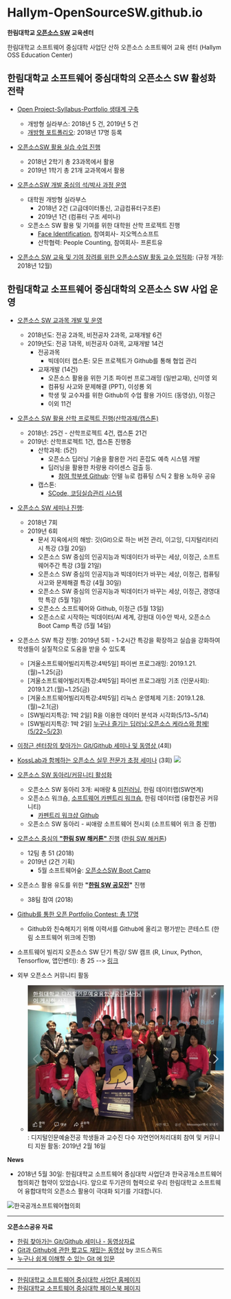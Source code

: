 # Hallym-OpenSourceSW.github.io
**한림대학교 [오픈소스 SW](https://github.com/Hallym-OpenSourceSW/Hallym-OpenSourceSW.github.io/blob/master/Sub_menu/WhatisOSS.md) 교육센터**

한림대학교 소프트웨어 중심대학 사업단 산하 오픈소스 소프트웨어 교육 센터 (Hallym OSS Education Center)

## 한림대학교 소프트웨어 중심대학의 오픈소스 SW 활성화 전략
  - [Open Project-Syllabus-Portfolio 생태계 구축](https://github.com/Hallym-OpenSourceSW/Hallym-OpenSourceSW.github.io/blob/master/Sub_menu/open_psp.md)
     - 개방형 실라부스: 2018년 5 건, 2019년 5 건
     - [개방형 포트폴리오](https://github.com/Hallym-OpenSourceSW/GitResumeContest): 2018년 17명 등록
     
  - [오픈소스SW 활용 실습 수업 진행](https://github.com/Hallym-OpenSourceSW/HLSWCourses) 
     - 2018년 2학기 총 23과목에서 활용
     - 2019년 1학기 총 21개 교과목에서 활용
  - [오픈소스SW 개발 중심의 석/박사 과정 운영](https://github.com/Hallym-OpenSourceSW/Hallym-OpenSourceSW.github.io/blob/master/Sub_menu/oss_grad.md)
     - 대학원 개방형 실라부스 
        - 2018년 2건 (고급데이터통신, 고급컴퓨터구조론)
        - 2019년 1건 (컴퓨터 구조 세미나)
     - 오픈소스 SW 활용 및 기여를 위한 대학원 산학 프로젝트 진행
        - [Face Identification](https://github.com/jeonggunlee/faceid), 참여회사- 지오멕스소프트  
        - 산학협력: People Counting, 참여회사- 프론트유
     
  - [오픈소스 SW 교육 및 기여 장려를 위한 오픈소스SW 활동 교수 업적화](./Sub_menu/rule.md): (규정 개정: 2018년 12월)

## 한림대학교 소프트웨어 중심대학의 오픈소스 SW 사업 운영
  - [오픈소스 SW 교과목 개발 및 운영](https://github.com/Hallym-OpenSourceSW/Hallym-OpenSourceSW.github.io/blob/master/Sub_menu/ossClass.md)
     - 2018년도: 전공 2과목, 비전공자 2과목, 교재개발 6건
     - 2019년도: 전공 1과목, 비전공자 0과목, 교재개발 14건
        - 전공과목
           - 빅데이터 캡스톤: 모든 프로젝트가 Github를 통해 협업 관리
        - 교재개발 (14건)
           - 오픈소스 활용을 위한 기초 파이썬 프로그래밍 (일반교재), 신미영 외
           - 컴퓨팅 사고와 문제해결 (PPT), 이성룡 외
           - 학생 및 교수자를 위한 Github의 수업 활용 가이드 (동영상), 이정근
           - 이외 11건
     
  - [오픈소스 SW 활용 산학 프로젝트 진행(산학과제/캡스톤)](https://github.com/Hallym-OpenSourceSW/Hallym-OpenSourceSW.github.io/blob/master/Sub_menu/oss-sanhak.md)
     - 2018년: 25건 - 산학프로젝트 4건, 캡스톤 21건
     - 2019년: 산학프로젝트 1건, 캡스톤 진행중
        - 산학과제: (5건)
           - 오픈소스 딥러닝 기술을 활용한 거리 혼잡도 예측 시스템 개발 
           - 딥러닝을 활용한 차량용 라이센스 검출 등.
              - [참여 학부생 Github](https://github.com/DeepLearningHB/NCS2Guide): 인텔 뉴로 컴퓨팅 스틱 2 활용 노하우 공유 
        - 캡스톤:
           - [SCode, 코딩실습관리 시스템](https://github.com/BJ-Lim/Capstone_Design)
           
  - [오픈소스 SW 세미나 진행](https://github.com/Hallym-OpenSourceSW/Hallym-OpenSourceSW.github.io/blob/master/Sub_menu/ossSeminar.md):
     - 2018년 7회
     - 2019년 6회
        - 문서 지옥에서의 해방: 깃(Git)으로 하는 버전 관리, 이고잉, 디지털리터리시 특강 (3월 20일)
        - 오픈소스 SW 중심의 인공지능과 빅데이터가 바꾸는 세상, 이정근, 소프트웨어주간 특강 (3월 21일)
        - 오픈소스 SW 중심의 인공지능과 빅데이터가 바꾸는 세상, 이정근, 컴퓨팅 사고와 문제해결 특강 (4월 30일)
        - 오픈소스 SW 중심의 인공지능과 빅데이터가 바꾸는 세상, 이정근, 경영대학 특강 (5월 1일)
        - 오픈소스 소프트웨어와 Github, 이정근 (5월 13일)
        - 오픈소스로 시작하는 빅데이터/AI 세계, 강원대 이수안 박사, 오픈소스 Boot Camp 특강 (5월 14일)

  - 오픈소스 SW 특강 진행: 2019년 5회 - 1-2시간 특강을 확장하고 실습을 강화하여 학생들이 실질적으로 도움을 받을 수 있도록 
     - [겨울소프트웨어빌리지특강:4박5일] 파이썬 프로그래밍: 2019.1.21.(월)~1.25(금)
     - [겨울소프트웨어빌리지특강:4박5일] 파이썬 프로그래밍 기초 (인문사회): 2019.1.21.(월)~1.25(금)
     - [겨울소프트웨어빌리지특강:4박5일] 리눅스 운영체제 기초: 2019.1.28.(월)~2.1(금)
     - [SW빌리지특강: 1박 2일] R을 이용한 데이터 분석과 시각화(5/13~5/14)
     - [SW빌리지특강: 1박 2일] [누구나 즐기는 딥러닝:오픈소스 케라스와 함께!(5/22~5/23)](https://github.com/jeonggunlee/OpenSourceKeras)   
     
  - [이정근 센터장의 찾아가는 Git/Github 세미나 및 동영상 ](https://github.com/Hallym-OpenSourceSW/Hallym-OpenSourceSW.github.io/blob/master/Sub_menu/gitSeminar.md) (4회)
  - [KossLab과 함께하는 오픈소스 실무 전문가 초정 세미나](https://github.com/Hallym-OpenSourceSW/Hallym-OpenSourceSW.github.io/blob/master/Sub_menu/kossLab.md) (3회) <img src="./img/kosslab_icon.PNG" width="100px" >

  - [오픈소스 SW 동아리/커뮤니티 활성화](https://github.com/Hallym-OpenSourceSW/Hallym-OpenSourceSW.github.io/blob/master/Sub_menu/oss_community.md)
     - 오픈소스 SW 동아리 3개: 씨애랑 & [미친러닝](https://github.com/jeonggunlee/MichinLearning), 한림 데이터랩(SW연계)
     - 오픈소스 워크숍, [소프트웨어 카펜트리 워크숍](https://statkclee.github.io/2018-10-27-hallym/?fbclid=IwAR0MOtAW5EAYyg0VCzGXV5njSDntFtRk65ZambRti-lwjfh28LI4aFv2WLc), 한림 데이터랩 (융합전공 커뮤니티)
         * [카펜트리 워크샵 Github](https://github.com/statkclee/2018-10-27-hallym)
     - 오픈소스 SW 동아리 - 씨애랑 소프트웨어 전시회 (소프트웨어 위크 중 진행)
  - [오픈소스 중심의 **"한림 SW 해커톤"** 진행](https://github.com/Hallym-OpenSourceSW/Hallym-OpenSourceSW.github.io/blob/master/Sub_menu/osshack.md) ([한림 SW 해커톤](https://sites.google.com/view/hlsw-hackathon/home))
     - 12팀 총 51 (2018)
     - 2019년 (2건 기획)
        - 5월 소프트웨어숲: [오픈소스SW Boot Camp](https://github.com/Hallym-OpenSourceSW/HL_Contributhon)
  - 오픈소스 활용 유도를 위한 **"[한림 SW 공모전](./Sub_menu/sw_contest.md)"** 진행
     - 38팀 참여 (2018)
  - [Github를 통한 오픈 Portfolio Contest: 총 17명 ](https://github.com/Hallym-OpenSourceSW/GitResumeContest)
     - Github와 친숙해지기 위해 이력서를 Github에 올리고 평가받는 콘테스트 (한림 소프트웨어 위크에 진행)
  - 소프트웨어 빌리지 오픈소스 SW 단기 특강/ SW 캠프 (R, Linux, Python, Tensorflow, 앱인벤터): 총 25 --> [링크](http://hlsw.hallym.ac.kr/board/course)
    
  - 외부 오픈소스 커뮤니티 활동
     - ![LangCon 2019](https://github.com/Hallym-OpenSourceSW/Hallym-OpenSourceSW.github.io/blob/master/img/langcon.JPG): 디지털인문예술전공 학생들과 교수진 다수 자연언어처리대회 참여 및 커뮤니티 지원 활동: 2019년 2월 16일
     
  
  

**News**
  - 2018년 5월 30일: 한림대학교 소프트웨어 중심대학 사업단과 한국공개소프트웨어협의회간 협약이 있었습니다. 앞으로 두기관의 협력으로 우리 한림대학교 소프트웨어 융합대학의 오픈소스 활용이 극대화 되기를 기대합니다. 

![한국공개소프트웨어협의회 ](https://github.com/Hallym-OpenSourceSW/Hallym-OpenSourceSW.github.io/blob/master/img/KakaoTalk_20180530_142512965.jpg)


* * *

**오픈소스공유 자료**
   - [한림 찾아가는 Git/Github 세미나 - 동영상자료](https://www.youtube.com/playlist?list=PLKZ28p5qq0DFioGVK9Og8VTmHmmosrb8g)
   - [Git과 Github에 관한 짧고도 재밌는 동영상](https://www.youtube.com/playlist?list=PLAHa1zfLtLiPrxoBo9a1HVmauvE2Mn3xX) by 
코드스쿼드
   - [누구나 쉽게 이해할 수 있는 Git 에 입문](https://backlog.com/git-tutorial/kr/)


*  *  *

- [한림대학교 소프트웨어 중심대학 사업단 홈페이지](http://hlsw.hallym.ac.kr/)
- [한림대학교 소프트웨어 중심대학 페이스북 페이지](https://www.facebook.com/HALLYMSOFTWARE/)


